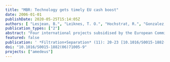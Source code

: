 ```yaml
---
title: "MBR: Technology gets timely EU cash boost"
date: 2006-01-01
publishDate: 2020-05-25T15:14:05Z
authors: [ "Lesjean, B.", "Leiknes, T. O.", "Hochstrat, R.", "Gonzalez, A. G." ]
publication_types: ["2"]
abstract: "Four international projects subsidised by the European Commission should push forward the development and application of membrane bioreactor processes in the municipal wastewater sector."
featured: false
publication: ' *Filtration+Separation* (11): 20-23 [10.1016/S0015-1882(06)71005-9](https://doi.org/10.1016/S0015-1882(06)71005-9)'
doi: "10.1016/S0015-1882(06)71005-9"
projects: ["amedeus"]
---
```


